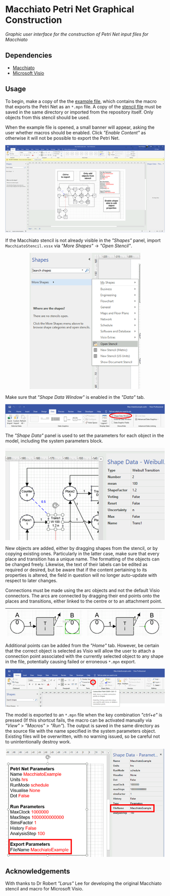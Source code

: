 # Macchiato Petri Net Graphical Construction

*Graphic user interface for the construction of Petri Net input files for Macchiato*

## Dependencies

* [Macchiato](https://github.com/MJWootton-Resilience-Projects/Macchiato)
* [Microsoft Visio](https://www.microsoft.com/en/microsoft-365/visio/flowchart-software)

## Usage

To begin, make a copy of the the [example file](https://github.com/MJWootton-Resilience-Projects/Macchiato/blob/master/PetriNetDrawingTools/MacchiatoExample.vsdm), which contains the macro that exports the Petri Net as an `*.mpn` file.  A copy of the [stencil file](https://github.com/MJWootton-Resilience-Projects/Macchiato/blob/master/PetriNetDrawingTools/MacchiatoStencil.vssx) must be saved in the same directory or imported from the repository itself. Only objects from this stencil should be used.

When the example file is opened, a small banner will appear, asking the user  whether macros should be enabled. Click *"Enable Content"* as otherwise it will not be possible to export the Petri Net.

<p align="center"><img src=".src/Macro.png" width='600' /></p>

If the Macchiato stencil is not already visible in the *"Shapes"* panel, import `MacchiatoStencil.vssx` via *"More Shapes"* → *"Open Stencil"*.

<p align="center">
  <img src='.src/Shapes.png' width='350'>
</p>

Make sure that *"Shape Data Window"* is enabled in the *"Data"* tab.

<p align="center">
  <img src='.src/Data.png'>
</p>

The *"Shape Data"* panel is used to set the parameters for each object in the model, including the system parameters block.

<p align="center">
  <img src='.src/EditShapeData.png'>
</p>

New objects are added, either by dragging shapes from the stencil, or by copying existing ones. Particularly in the latter case, make sure that every place and transition has a unique name. The formatting of the objects can be changed freely. Likewise, the text of their labels can be edited as required or desired, but be aware that if the content pertaining to its properties is altered, the field in question will no longer auto-update with respect to later changes.

Connections must be made using the arc objects and not the default Visio connectors. The arcs are connected by dragging their end points onto the places and transitions, either linked to the centre or to an attachment point.

| ![](.src/Glue.png) | ![](.src/Point.png) |
| :----------------------------------------------------------: | :----------------------------------------------------------: |

Additional points can be added from the *"Home"* tab. However, be certain that the correct object is selected as Visio will allow the user to attach a connection point associated with the currently selected object to any shape in the file, potentially causing failed or erroneous `*.mpn` export.

<p align="center">
  <img src='.src/AddPoint.png'>
</p>

The model is exported to an `*.mpn` file when the key combination *"ctrl*+*e"* is pressed (If this shortcut fails, the macro can be activated manually via *"View"* > *"Macros"* > *"Run"*). The output is saved in the same directory as the source file with the name specified in the system parameters object. Existing files will be overwritten, with no warning issued, so be careful not to unintentionally destroy work.

<p align="center">
  <img src='.src/Parameters.png' width='500'>
</p>

## Acknowledgements

With thanks to Dr Robert *"Larus"* Lee for developing the original Macchiato stencil and macro for Microsoft Visio.
